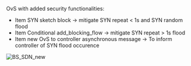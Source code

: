 OvS with added security functionalities:
 - Item SYN sketch block -> mitigate SYN repeat < 1s and SYN random flood
 - Item Conditional add_blocking_flow -> mitigate SYN repeat > 1s flood 
 - Item new OvS to controller asynchronous message -> To inform controller of SYN flood occurence

![BS_SDN_new](https://github.com/Hieu-personal-project/OvS_3.0.9_BS-SDN/assets/43841523/66a8e34c-01d0-4a15-b277-b0b14222092f)
